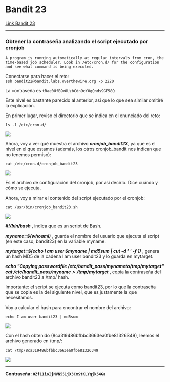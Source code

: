 # Bandit 23

[Link Bandit 23](https://overthewire.org/wargames/bandit/bandit23.html)

---

### Obtener la contraseña analizando el script ejecutado por cronjob

```A program is running automatically at regular intervals from cron, the time-based job scheduler. Look in /etc/cron.d/ for the configuration and see what command is being executed.```

Conectarse para hacer el reto:  
```ssh bandit22@bandit.labs.overthewire.org -p 2220```

La contraseña es ```tRae0UfB9v0UzbCdn9cY0gQnds9GF58Q```

Este nivel es bastante parecido al anterior, así que lo que sea similar omitiré la explicación.

En primer lugar, reviso el directorio que se indica en el enunciado del reto:

```ls -l /etc/cron.d/```

![](images/Bandit23/2025-07-16-01-20-04.png)

Ahora, voy a ver qué muestra el archivo ***cronjob_bandit23***, ya que es el nivel en el que estamos (además, los otros cronjob_bandit nos indican que no tenemos permiso):

```cat /etc/cron.d/cronjob_bandit23```

![](images/Bandit23/2025-07-16-01-21-02.png)

Es el archivo de configuración del cronjob, por así decirlo. Dice cuándo y cómo se ejecuta.

Ahora, voy a mirar el contenido del script ejecutado por el cronjob:

```cat /usr/bin/cronjob_bandit23.sh```

![](images/Bandit23/2025-07-16-01-22-57.png)

***#!/bin/bash*** , indica que es un script de Bash.

***myname=$(whoami)*** , guarda el nombre del usuario que ejecuta el script (en este caso, bandit23) en la variable myname.

***mytarget=$(echo I am user $myname | md5sum | cut -d ' ' -f 1)*** , genera un hash MD5 de la cadena I am user bandit23 y lo guarda en mytarget.

***echo "Copying passwordfile /etc/bandit_pass/$myname to /tmp/$mytarget" cat /etc/bandit_pass/$myname > /tmp/$mytarget*** , copia la contraseña del archivo bandit23 a /tmp/ hash.

Importante: el script se ejecuta como bandit23, por lo que la contraseña que se copia es la del siguiente nivel, que es justamente la que necesitamos.

Voy a calcular el hash para encontrar el nombre del archivo:

```echo I am user bandit23 | md5sum```

![](images/Bandit23/2025-07-16-01-30-29.png)

Con el hash obtenido (8ca319486bfbbc3663ea0fbe81326349), leemos el archivo generado en /tmp/:

```cat /tmp/8ca319486bfbbc3663ea0fbe81326349```

![](images/Bandit23/2025-07-16-01-32-53.png)

---

**Contraseña: ```0Zf11ioIjMVN551jX3CmStKLYqjk54Ga```**